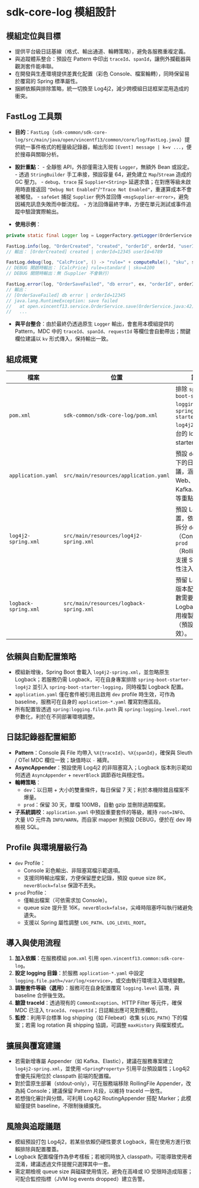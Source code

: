 # sdk-core-log 模組設計

## 模組定位與目標
- 提供平台級日誌基線（格式、輸出通道、輪轉策略），避免各服務重複定義。
- 與追蹤體系整合：預設在 Pattern 中印出 `traceId`、`spanId`，讓例外攔截器與觀測套件能串聯。
- 在開發與生產環境提供差異化配置（彩色 Console、檔案輪轉），同時保留易於覆寫的 Spring 標準屬性。
- 捆綁依賴與排除策略，統一切換至 Log4j2，減少跨模組日誌框架混用造成的衝突。

## FastLog 工具類
- **目的**：`FastLog`（`sdk-common/sdk-core-log/src/main/java/open/vincentf13/common/core/log/FastLog.java`）提供統一事件格式的輕量級記錄器，輸出形如 `[Event] message | k=v ...`，便於搜尋與關聯分析。
- **設計重點**：
	  - 全靜態 API，外部僅需注入現有 `Logger`，無額外 Bean 或設定。
	  - 透過 `StringBuilder` 手工串接，預設容量 64，避免建立 `Map`/`Stream` 造成的 GC 壓力。
	  - `debug`、`trace` 採 `Supplier<String>` 延遲求值；在對應等級未啟用時直接返回 `"Debug Not Enabled"`/`"Trace Not Enabled"`，重運算成本不會被觸發。
	  - `safeGet` 捕捉 `Supplier` 例外並回傳 `<msgSupplier-error>`，避免因補充訊息失敗而中斷流程。
	  - 方法回傳最終字串，方便在單元測試或事件追蹤中驗證實際輸出。

- **使用示例**：

```java
private static final Logger log = LoggerFactory.getLogger(OrderService.class);

FastLog.info(log, "OrderCreated", "created", "orderId", orderId, "userId", userId);
// 輸出： [OrderCreated] created | orderId=12345 userId=6789

FastLog.debug(log, "CalcPrice", () -> "rule=" + computeRule(), "sku", skuCode);
// DEBUG 開啟時輸出： [CalcPrice] rule=standard | sku=A100
// DEBUG 關閉時輸出：無（Supplier 不會執行）

FastLog.error(log, "OrderSaveFailed", "db error", ex, "orderId", orderId);
// 輸出：
// [OrderSaveFailed] db error | orderId=12345
// java.lang.RuntimeException: save failed
//   at open.vincentf13.service.OrderService.save(OrderService.java:42)
//   ...
```
- **與平台整合**：由於最終仍透過原生 `Logger` 輸出，會套用本模組提供的 Pattern，MDC 中的 `traceId`、`spanId`、`requestId` 等欄位會自動帶出；關鍵欄位建議以 `kv` 形式傳入，保持輸出一致。


## 組成概覽
| 檔案 | 位置 | 說明 |
| --- | --- | --- |
| `pom.xml` | `sdk-common/sdk-core-log/pom.xml` | 排除 `spring-boot-starter-logging`，改用 `spring-boot-starter-log4j2`，作為平台的 logging starter。 |
| `application.yaml` | `src/main/resources/application.yaml` | 預設 `dev` profile 下的日誌等級建議，涵蓋 Web、資料層、Kafka、Redis 等重點套件。 |
| `log4j2-spring.xml` | `src/main/resources/log4j2-spring.xml` | 預設 Log4j2 配置，依 profile 拆分 `dev`（Console）與 `prod`（RollingFile），支援 Spring 屬性注入。 |
| `logback-spring.xml` | `src/main/resources/logback-spring.xml` | 預留 Logback 版本配置，供少數需要沿用 Logback 的應用複製或參考（預設不會生效）。 |

## 依賴與自動配置策略
- 模組新增後，Spring Boot 會載入 `log4j2-spring.xml`，並忽略原生 Logback；若服務仍需 Logback，可在自身專案排除 `spring-boot-starter-log4j2` 並引入 `spring-boot-starter-logging`，同時複製 Logback 配置。
- `application.yaml` 僅在套件被引用且啟用 `dev` profile 時生效，可作為 baseline，服務可在自身的 `application-*.yaml` 覆寫對應區段。
- 所有配置皆透過 `spring:logging.file.path` 與 `spring:logging.level.root` 參數化，利於在不同部署環境調整。

## 日誌記錄器配置細節
- **Pattern**：Console 與 File 均帶入 `%X{traceId}`、`%X{spanId}`，確保與 Sleuth / OTel MDC 欄位一致；缺值時以 `-` 補齊。
- **AsyncAppender**：預設使用 Log4j2 的非阻塞寫入；Logback 版本則示範如何透過 `AsyncAppender` + `neverBlock` 調節吞吐與穩定性。
- **輪轉策略**：
  - `dev`：以日期 + 大小的雙重條件，每日保留 7 天；利於本機除錯且檔案不爆量。
  - `prod`：保留 30 天，單檔 100MB，自動 gzip 並刪除過期檔案。
- **子系統調校**：`application.yaml` 中預設重要套件的等級，維持 `root=INFO`、大量 I/O 元件為 `INFO/WARN`，而自家 mapper 則預設 DEBUG，便於在 dev 時檢視 SQL。

## Profile 與環境層級行為
- `dev` Profile：
  - Console 彩色輸出、非阻塞寫檔示範選項。
  - 支援同時輸出檔案，方便保留歷史記錄，預設 queue size 8K，`neverBlock=false` 保證不丟失。
- `prod` Profile：
  - 僅輸出檔案（可依需求加 Console）。
  - queue size 提升至 16K，`neverBlock=false`，尖峰時阻塞呼叫執行緒避免遺失。
  - 支援以 Spring 屬性調整 `LOG_PATH`、`LOG_LEVEL_ROOT`。

## 導入與使用流程
1. **加入依賴**：在服務模組 `pom.xml` 引用 `open.vincentf13.common:sdk-core-log`。
2. **設定 logging 目錄**：於服務 `application-*.yaml` 中設定 `logging.file.path=/var/log/<service>`，或交由執行環境注入環境變數。
3. **調整套件等級（選用）**：服務可在自身配置覆寫 `logging.level` 區塊，與 baseline 合併後生效。
4. **驗證 traceId**：透過現有的 `CommonException`、HTTP Filter 等元件，確保 MDC 已注入 `traceId`、`requestId`；日誌輸出應可見對應欄位。
5. **監控**：利用平台標準 log shipping（如 Filebeat）收集 `${LOG_PATH}` 下的檔案；若需 log rotation 與 shipping 協調，可調整 `maxHistory` 與檔案模式。

## 擴展與覆寫建議
- 若需新增專屬 Appender（如 Kafka、Elastic），建議在服務專案建立 `log4j2-spring.xml`，並使用 `<SpringProperty>` 引用平台預設屬性；Log4j2 會優先採用位於 classpath 前端的配置檔。
- 對於雲原生部署（stdout-only），可在服務端移除 RollingFile Appender，改為純 Console；建議保留 Pattern 片段，以維持 traceId 一致性。
- 若想強化審計與分類，可利用 Log4j2 RoutingAppender 搭配 Marker；此模組僅提供 baseline，不限制後續擴充。

## 風險與追蹤議題
- 模組預設打包 Log4j2，若某些依賴仍硬性要求 Logback，需在使用方進行依賴排除與配置覆蓋。
- Logback 配置檔僅作為參考樣板；若被同時放入 classpath，可能導致使用者混淆，建議透過文件提醒只選擇其中一套。
- 需定期檢視 queue size 與磁碟使用情況，避免在高峰或 IO 受限時造成阻塞；可配合監控指標（JVM log events dropped）建立告警。

